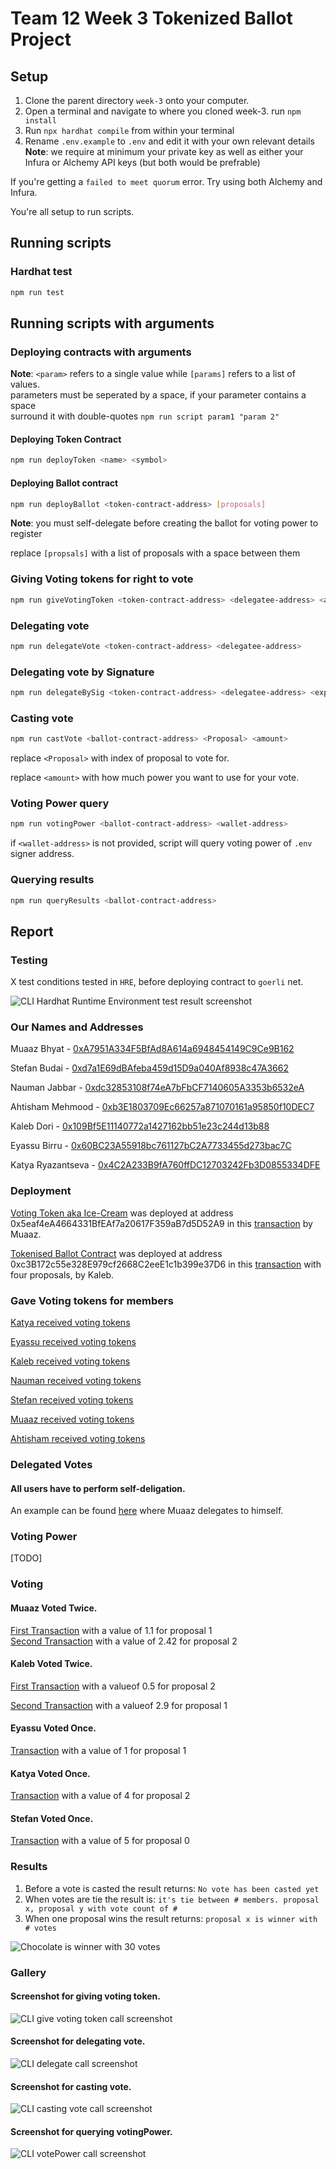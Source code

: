 # Team 12 Week 3 Tokenized Ballot Project

## Setup

1. Clone the parent directory `week-3` onto your computer.
1. Open a terminal and navigate to where you cloned week-3. run `npm install`
1. Run `npx hardhat compile` from within your terminal
1. Rename `.env.example` to `.env` and edit it with your own relevant details  
   **Note**: we require at minimum your private key as well as either your Infura or Alchemy API keys (but both would be prefrable)

If you're getting a `failed to meet quorum` error. Try using both Alchemy and Infura.

You're all setup to run scripts.

## Running scripts

### Hardhat test

```bash
npm run test
```

## Running scripts with arguments

### Deploying contracts with arguments

**Note**: `<param>` refers to a single value while `[params]` refers to a list of values.  
parameters must be seperated by a space, if your parameter contains a space  
surround it with double-quotes `npm run script param1 "param 2"`

#### Deploying Token Contract

```bash
npm run deployToken <name> <symbol>
```

#### Deploying Ballot contract

```bash
npm run deployBallot <token-contract-address> [proposals]
```

**Note**: you must self-delegate before creating the ballot for voting power to register

replace `[propsals]` with a list of proposals with a space between them

### Giving Voting tokens for right to vote

```bash
npm run giveVotingToken <token-contract-address> <delegatee-address> <amount>
```

### Delegating vote

```bash
npm run delegateVote <token-contract-address> <delegatee-address>
```

### Delegating vote by Signature

```bash
npm run delegateBySig <token-contract-address> <delegatee-address> <expiry-date-as-seconds-since-unix-epoch>
```

### Casting vote

```bash
npm run castVote <ballot-contract-address> <Proposal> <amount>
```

replace `<Proposal>` with index of proposal to vote for.

replace `<amount>` with how much power you want to use for your vote.

### Voting Power query

```bash
npm run votingPower <ballot-contract-address> <wallet-address>
```

if `<wallet-address>` is not provided, script will query voting power of `.env` signer address.

### Querying results

```bash
npm run queryResults <ballot-contract-address>
```

## Report

### Testing

X test conditions tested in `HRE`, before deploying contract to `goerli` net.

![CLI Hardhat Runtime Environment test result screenshot](./docs/test.png 'HRE test result')

### Our Names and Addresses

Muaaz Bhyat - [0xA7951A334F5BfAd8A614a6948454149C9Ce9B162](https://goerli.etherscan.io/address/0xa7951a334f5bfad8a614a6948454149c9ce9b162)

Stefan Budai - [0xd7a1E69dBAfeba459d15D9a040Af8938c47A3662](https://goerli.etherscan.io/address/0xd7a1E69dBAfeba459d15D9a040Af8938c47A3662)

Nauman Jabbar - [0xdc32853108f74eA7bFbCF7140605A3353b6532eA](https://goerli.etherscan.io/address/0xdc32853108f74eA7bFbCF7140605A3353b6532eA)

Ahtisham Mehmood - [0xb3E1803709Ec66257a871070161a95850f10DEC7](https://goerli.etherscan.io/address/0xb3E1803709Ec66257a871070161a95850f10DEC7)

Kaleb Dori - [0x109Bf5E11140772a1427162bb51e23c244d13b88](https://goerli.etherscan.io/address/0x109Bf5E11140772a1427162bb51e23c244d13b88)

Eyassu Birru - [0x60BC23A55918bc761127bC2A7733455d273bac7C](https://goerli.etherscan.io/address/0x60BC23A55918bc761127bC2A7733455d273bac7C)

Katya Ryazantseva - [0x4C2A233B9fA760ffDC12703242Fb3D0855334DFE](https://goerli.etherscan.io/address/0x4C2A233B9fA760ffDC12703242Fb3D0855334DFE)

### Deployment

[Voting Token aka Ice-Cream](https://goerli.etherscan.io/address/0x5eaf4eA4664331BfEAf7a20617F359aB7d5D52A9) was deployed at address 0x5eaf4eA4664331BfEAf7a20617F359aB7d5D52A9 in this [transaction](https://goerli.etherscan.io/tx/0x8ca891ce9f758e41f57fe60dd262a6dab7b814b02a7374882a1e6430e6f3c18b) by Muaaz.

[Tokenised Ballot Contract](https://goerli.etherscan.io/address/0xc3B172c55e328E979cf2668C2eeE1c1b399e37D6) was deployed at address 0xc3B172c55e328E979cf2668C2eeE1c1b399e37D6 in this [transaction](https://goerli.etherscan.io/tx/0x90ab4e76e980c11760234eeac4ceed7c9c7a2183918f6ebea435bada8370f570) with four proposals, by Kaleb.

### Gave Voting tokens for members

[Katya received voting tokens](https://goerli.etherscan.io/tx/0x4040e9615bab67b474ad55e2ed87dfdc42a675c48eb54f8fac7de1eecbf1f7bb)

[Eyassu received voting tokens](https://goerli.etherscan.io/tx/0x18da07a8013e8145c83398d1ca3e49cfc7b45c3e5da2b18e43a81d532fea610e)

[Kaleb received voting tokens](https://goerli.etherscan.io/tx/0xe44321190ff74ebfb5d5d2efcd2cb745ba5ea5e00fa5e9122d80b23ffe3d663d)

[Nauman received voting tokens](https://goerli.etherscan.io/tx/0x160bfcb6d34f525ff54680620208668f7bcaceac2cfd493968b62f5eaa94a2e0)

[Stefan received voting tokens](https://goerli.etherscan.io/tx/0x7f73ca0667fee11f14d94def60560296b5983ae15a7d8f30e57e90603d7d4d5a)

[Muaaz received voting tokens](https://goerli.etherscan.io/tx/0x0ee990f03c184709325b18f2d280ad899f80b7d3f50093468cb32d047fd6aa91)

[Ahtisham received voting tokens](https://goerli.etherscan.io/tx/0xdfd366865db6f3bb34800ab24f3cfdf5921505b0535aecda6c4012cd4da29cfa)

### Delegated Votes

#### All users have to perform self-deligation.  

An example can be found [here](https://goerli.etherscan.io/tx/0x8c6d14b65646c15eca552819a1a9c950158047a1060c8160311e23f7452ec9d5) where Muaaz delegates to himself.

### Voting Power

[TODO]

### Voting

#### Muaaz Voted Twice.  
[First Transaction](https://goerli.etherscan.io/tx/0xb7bc139efb3b90d94782f3599d213dff6b99d3c3175b82921ce0abcb77891077) with a value of 1.1 for proposal 1  
[Second Transaction](https://goerli.etherscan.io/tx/0x44e69ddb836c3dad26e07517545108950dfef51ddbeba78d5f5da5c0ea7907e2) with a value of 2.42 for proposal 2  

#### Kaleb Voted Twice.  
[First Transaction](https://goerli.etherscan.io/tx/0x4ff160839bd84fe4478c7ed7e55b48969e7332481a7724b8b6890d3cf5923f77) with a valueof 0.5 for proposal 2

[Second Transaction](https://goerli.etherscan.io/tx/0xe264a2875bf228af04567b717ce623b053e0be84af2beca1d8c4a12e6b748d77) with a valueof 2.9 for proposal 1

#### Eyassu Voted Once.  
[Transaction](https://goerli.etherscan.io/tx/0x578fd4d9711641c534aa57e51124bc58faa30be28f3460b0b04d4797786d4ca9) with a value of 1 for proposal 1  

#### Katya Voted Once.  
[Transaction](https://goerli.etherscan.io/tx/0x6af4356870b19332581dfa5ffdb98c85cbfcb0d1a382a01f4c017ce3fb8c8dff) with a value of 4 for proposal 2  

#### Stefan Voted Once.  
[Transaction](https://goerli.etherscan.io/tx/0x0e2230e5cedd85886034b6711bbba60675af7187c2a7a2113657219b0a0dcc62) with a value of 5 for proposal 0  

### Results

1. Before a vote is casted the result returns: `No vote has been casted yet`
2. When votes are tie the result is: `it's tie between # members. proposal x, proposal y with vote count of # `
3. When one proposal wins the result returns: `proposal x is winner with # votes`

![Chocolate is winner with 30 votes](./docs/queryResults.png 'CLI winner proposal')

### Gallery

#### Screenshot for giving voting token.  

![CLI give voting token call screenshot](./docs/giveVotingTokens.png 'CLI for minting voting tokens')

#### Screenshot for delegating vote.  

![CLI delegate call screenshot](./docs/delegation.png 'CLI for delegate vote')

#### Screenshot for casting vote.  

![CLI casting vote call screenshot](./docs/castVote.png 'CLI for voting')

#### Screenshot for querying votingPower.

![CLI votePower call screenshot](./docs/votingPower.png 'CLI for voting power query')
